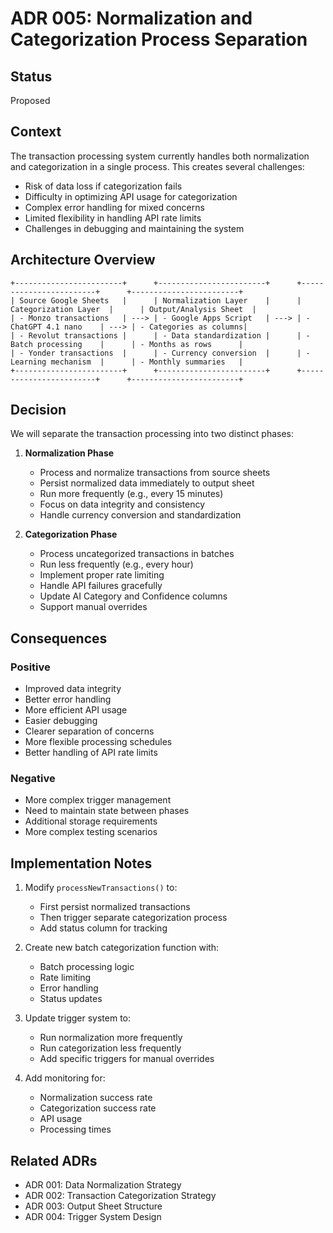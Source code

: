 # ADR 005: Normalization and Categorization Process Separation

## Status

Proposed

## Context

The transaction processing system currently handles both normalization and categorization in a single process. This creates several challenges:
- Risk of data loss if categorization fails
- Difficulty in optimizing API usage for categorization
- Complex error handling for mixed concerns
- Limited flexibility in handling API rate limits
- Challenges in debugging and maintaining the system

## Architecture Overview

```
+------------------------+      +------------------------+      +------------------------+      +------------------------+
| Source Google Sheets   |      | Normalization Layer    |      | Categorization Layer  |      | Output/Analysis Sheet  |
| - Monzo transactions   | ---> | - Google Apps Script   | ---> | - ChatGPT 4.1 nano    | ---> | - Categories as columns|
| - Revolut transactions |      | - Data standardization |      | - Batch processing    |      | - Months as rows      |
| - Yonder transactions  |      | - Currency conversion  |      | - Learning mechanism  |      | - Monthly summaries   |
+------------------------+      +------------------------+      +------------------------+      +------------------------+
```

## Decision

We will separate the transaction processing into two distinct phases:

1. **Normalization Phase**
   - Process and normalize transactions from source sheets
   - Persist normalized data immediately to output sheet
   - Run more frequently (e.g., every 15 minutes)
   - Focus on data integrity and consistency
   - Handle currency conversion and standardization

2. **Categorization Phase**
   - Process uncategorized transactions in batches
   - Run less frequently (e.g., every hour)
   - Implement proper rate limiting
   - Handle API failures gracefully
   - Update AI Category and Confidence columns
   - Support manual overrides

## Consequences

### Positive
- Improved data integrity
- Better error handling
- More efficient API usage
- Easier debugging
- Clearer separation of concerns
- More flexible processing schedules
- Better handling of API rate limits

### Negative
- More complex trigger management
- Need to maintain state between phases
- Additional storage requirements
- More complex testing scenarios

## Implementation Notes

1. Modify `processNewTransactions()` to:
   - First persist normalized transactions
   - Then trigger separate categorization process
   - Add status column for tracking

2. Create new batch categorization function with:
   - Batch processing logic
   - Rate limiting
   - Error handling
   - Status updates

3. Update trigger system to:
   - Run normalization more frequently
   - Run categorization less frequently
   - Add specific triggers for manual overrides

4. Add monitoring for:
   - Normalization success rate
   - Categorization success rate
   - API usage
   - Processing times

## Related ADRs
- ADR 001: Data Normalization Strategy
- ADR 002: Transaction Categorization Strategy
- ADR 003: Output Sheet Structure
- ADR 004: Trigger System Design 
